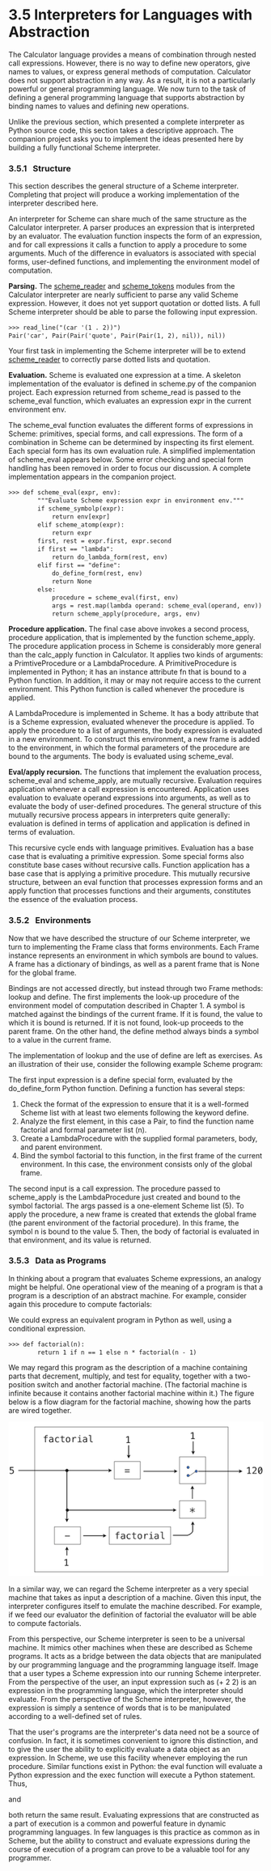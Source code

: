 # 3.5 Interpreters for Languages with Abstraction

The Calculator language provides a means of combination through nested call expressions. However, there is no way to define new operators, give names to values, or express general methods of computation. Calculator does not support abstraction in any way. As a result, it is not a particularly powerful or general programming language. We now turn to the task of defining a general programming language that supports abstraction by binding names to values and defining new operations.

Unlike the previous section, which presented a complete interpreter as Python source code, this section takes a descriptive approach. The companion project asks you to implement the ideas presented here by building a fully functional Scheme interpreter.

### 3.5.1   Structure

This section describes the general structure of a Scheme interpreter. Completing that project will produce a working implementation of the interpreter described here.

An interpreter for Scheme can share much of the same structure as the Calculator interpreter. A parser produces an expression that is interpreted by an evaluator. The evaluation function inspects the form of an expression, and for call expressions it calls a function to apply a procedure to some arguments. Much of the difference in evaluators is associated with special forms, user-defined functions, and implementing the environment model of computation.

**Parsing.** The [scheme\_reader](https://www.composingprograms.com/examples/scalc/scheme_reader.py.html) and [scheme\_tokens](https://www.composingprograms.com/examples/scalc/scheme_tokens.py.html) modules from the Calculator interpreter are nearly sufficient to parse any valid Scheme expression. However, it does not yet support quotation or dotted lists. A full Scheme interpreter should be able to parse the following input expression.

```
>>> read_line("(car '(1 . 2))")
Pair('car', Pair(Pair('quote', Pair(Pair(1, 2), nil)), nil))

```

Your first task in implementing the Scheme interpreter will be to extend [scheme\_reader](https://www.composingprograms.com/examples/scalc/scheme_reader.py.html) to correctly parse dotted lists and quotation.

**Evaluation.** Scheme is evaluated one expression at a time. A skeleton implementation of the evaluator is defined in scheme.py of the companion project. Each expression returned from scheme\_read is passed to the scheme\_eval function, which evaluates an expression expr in the current environment env.

The scheme\_eval function evaluates the different forms of expressions in Scheme: primitives, special forms, and call expressions. The form of a combination in Scheme can be determined by inspecting its first element. Each special form has its own evaluation rule. A simplified implementation of scheme\_eval appears below. Some error checking and special form handling has been removed in order to focus our discussion. A complete implementation appears in the companion project.

```
>>> def scheme_eval(expr, env):
        """Evaluate Scheme expression expr in environment env."""
        if scheme_symbolp(expr):
            return env[expr]
        elif scheme_atomp(expr):
            return expr
        first, rest = expr.first, expr.second
        if first == "lambda":
            return do_lambda_form(rest, env)
        elif first == "define":
            do_define_form(rest, env)
            return None
        else:
            procedure = scheme_eval(first, env)
            args = rest.map(lambda operand: scheme_eval(operand, env))
            return scheme_apply(procedure, args, env)

```

**Procedure application.** The final case above invokes a second process, procedure application, that is implemented by the function scheme\_apply. The procedure application process in Scheme is considerably more general than the calc\_apply function in Calculator. It applies two kinds of arguments: a PrimtiveProcedure or a LambdaProcedure. A PrimitiveProcedure is implemented in Python; it has an instance attribute fn that is bound to a Python function. In addition, it may or may not require access to the current environment. This Python function is called whenever the procedure is applied.

A LambdaProcedure is implemented in Scheme. It has a body attribute that is a Scheme expression, evaluated whenever the procedure is applied. To apply the procedure to a list of arguments, the body expression is evaluated in a new environment. To construct this environment, a new frame is added to the environment, in which the formal parameters of the procedure are bound to the arguments. The body is evaluated using scheme\_eval.

**Eval/apply recursion.** The functions that implement the evaluation process, scheme\_eval and scheme\_apply, are mutually recursive. Evaluation requires application whenever a call expression is encountered. Application uses evaluation to evaluate operand expressions into arguments, as well as to evaluate the body of user-defined procedures. The general structure of this mutually recursive process appears in interpreters quite generally: evaluation is defined in terms of application and application is defined in terms of evaluation.

This recursive cycle ends with language primitives. Evaluation has a base case that is evaluating a primitive expression. Some special forms also constitute base cases without recursive calls. Function application has a base case that is applying a primitive procedure. This mutually recursive structure, between an eval function that processes expression forms and an apply function that processes functions and their arguments, constitutes the essence of the evaluation process.

### 3.5.2   Environments

Now that we have described the structure of our Scheme interpreter, we turn to implementing the Frame class that forms environments. Each Frame instance represents an environment in which symbols are bound to values. A frame has a dictionary of bindings, as well as a parent frame that is None for the global frame.

Bindings are not accessed directly, but instead through two Frame methods: lookup and define. The first implements the look-up procedure of the environment model of computation described in Chapter 1. A symbol is matched against the bindings of the current frame. If it is found, the value to which it is bound is returned. If it is not found, look-up proceeds to the parent frame. On the other hand, the define method always binds a symbol to a value in the current frame.

The implementation of lookup and the use of define are left as exercises. As an illustration of their use, consider the following example Scheme program:

The first input expression is a define special form, evaluated by the do\_define\_form Python function. Defining a function has several steps:

1.  Check the format of the expression to ensure that it is a well-formed Scheme list with at least two elements following the keyword define.
2.  Analyze the first element, in this case a Pair, to find the function name factorial and formal parameter list (n).
3.  Create a LambdaProcedure with the supplied formal parameters, body, and parent environment.
4.  Bind the symbol factorial to this function, in the first frame of the current environment. In this case, the environment consists only of the global frame.

The second input is a call expression. The procedure passed to scheme\_apply is the LambdaProcedure just created and bound to the symbol factorial. The args passed is a one-element Scheme list (5). To apply the procedure, a new frame is created that extends the global frame (the parent environment of the factorial procedure). In this frame, the symbol n is bound to the value 5. Then, the body of factorial is evaluated in that environment, and its value is returned.

### 3.5.3   Data as Programs

In thinking about a program that evaluates Scheme expressions, an analogy might be helpful. One operational view of the meaning of a program is that a program is a description of an abstract machine. For example, consider again this procedure to compute factorials:

We could express an equivalent program in Python as well, using a conditional expression.

```
>>> def factorial(n):
        return 1 if n == 1 else n * factorial(n - 1)

```

We may regard this program as the description of a machine containing parts that decrement, multiply, and test for equality, together with a two-position switch and another factorial machine. (The factorial machine is infinite because it contains another factorial machine within it.) The figure below is a flow diagram for the factorial machine, showing how the parts are wired together.

![](/img/cs61a/factorial_machine.png)

In a similar way, we can regard the Scheme interpreter as a very special machine that takes as input a description of a machine. Given this input, the interpreter configures itself to emulate the machine described. For example, if we feed our evaluator the definition of factorial the evaluator will be able to compute factorials.

From this perspective, our Scheme interpreter is seen to be a universal machine. It mimics other machines when these are described as Scheme programs. It acts as a bridge between the data objects that are manipulated by our programming language and the programming language itself. Image that a user types a Scheme expression into our running Scheme interpreter. From the perspective of the user, an input expression such as (+ 2 2) is an expression in the programming language, which the interpreter should evaluate. From the perspective of the Scheme interpreter, however, the expression is simply a sentence of words that is to be manipulated according to a well-defined set of rules.

That the user's programs are the interpreter's data need not be a source of confusion. In fact, it is sometimes convenient to ignore this distinction, and to give the user the ability to explicitly evaluate a data object as an expression. In Scheme, we use this facility whenever employing the run procedure. Similar functions exist in Python: the eval function will evaluate a Python expression and the exec function will execute a Python statement. Thus,

and

both return the same result. Evaluating expressions that are constructed as a part of execution is a common and powerful feature in dynamic programming languages. In few languages is this practice as common as in Scheme, but the ability to construct and evaluate expressions during the course of execution of a program can prove to be a valuable tool for any programmer.